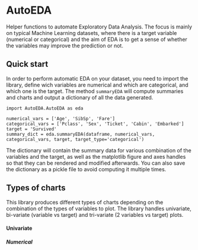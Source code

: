 # AutoEDA

Helper functions to automate Exploratory Data Analysis. The focus is mainly on typical Machine Learning datasets, where there is a target variable (numerical or categorical) and the aim of EDA is to get a sense of whether the variables may improve the prediction or not. 

## Quick start

In order to perform automatic EDA on your dataset, you need to import the library, define wich variables are numerical and which are categorical, and which one is the target. The method `summaryEDA`  will compute summaries and charts and output a dictionary of all the data generated. 
```
import AutoEDA.AutoEDA as eda

numerical_vars = ['Age', 'SibSp', 'Fare']
categorical_vars = ['Pclass', 'Sex', 'Ticket', 'Cabin', 'Embarked']
target = 'Survived'
summary_dict = eda.summaryEDA(dataframe, numerical_vars, categorical_vars, target, target_type='categorical')
```

The dictionary will contain the summary data for various combination of the variables and the target, as well as the matplotlib figure and axes handles so that they can be rendered and modified afterwards. You can also save the dictionary as a pickle file to avoid computing it multiple times.

## Types of charts

This library produces different types of charts depending on the combination of the types of variables to plot. The library handles univariate, bi-variate (variable vs target) and tri-variate (2 variables vs target) plots.

#### Univariate

##### Numerical


